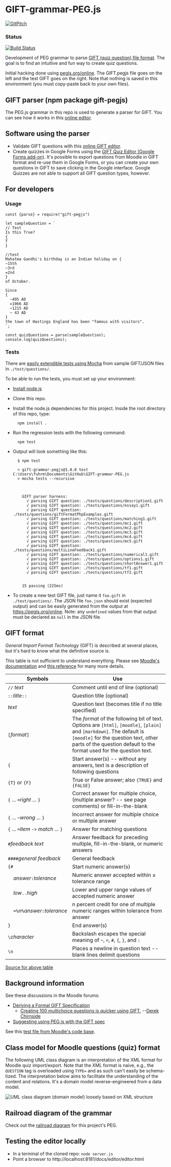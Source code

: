 # GIFT-grammar-PEG.js

[![GitPitch](https://gitpitch.com/assets/badge.svg)](https://gitpitch.com/fuhrmanator/GIFT-grammar-PEG.js/master?grs=github&t=moon)
### Status
[![Build Status](https://travis-ci.org/fuhrmanator/GIFT-grammar-PEG.js.svg?branch=master)](https://travis-ci.org/fuhrmanator/GIFT-grammar-PEG.js)

Development of PEG grammar to parse [GIFT (quiz question) file format](https://en.wikipedia.org/wiki/GIFT_(file_format)). The goal is to find an intuitive and fun way to create quiz questions.

Initial hacking done using [pegjs.org/online](https://pegjs.org/online). The GIFT.pegjs file goes on the left and the test GIFT goes on the right. Note that nothing is saved in this environment (you must copy-paste back to your own files).

## GIFT parser (npm package gift-pegjs)

The PEG.js grammar in this repo is used to generate a parser for GIFT. You can see how it works in this [online editor](https://fuhrmanator.github.io/GIFT-grammar-PEG.js/editor/editor.html).

## Software using the parser

- Validate GIFT questions with this [online GIFT editor](https://fuhrmanator.github.io/GIFT-grammar-PEG.js/editor/editor.html).
- Create quizzes in Google Forms using the [GIFT Quiz Editor (Google Forms add-on)](https://gsuite.google.com/marketplace/app/gift_quiz_editor/1038395345285). It's possible to export questions from Moodle in GIFT format and re-use them in Google Forms, or you can create your own questions in GIFT to save clicking in the Google interface. Google Quizzes are not able to support all GIFT question types, however.

## For developers

### Usage
```
const {parse} = require("gift-pegjs")

let sampleQuestion = `
// Test
Is this True?    
{
T
}

//test 
Mahatma Gandhi's birthday is an Indian holiday on {
~15th
~3rd
=2nd
} 
of October.

Since 
{
  ~495 AD
  =1066 AD
  ~1215 AD
  ~ 43 AD
} 
the town of Hastings England has been "famous with visitors".
`;

const quizQuestions = parse(sampleQuestion);
console.log(quizQuestions);
```

### Tests
There are [easily extendible tests using Mocha](https://mochajs.org/#dynamically-generating-tests) from sample GIFT/JSON files in `./test/questions/`.

To be able to run the tests, you must set up your environment:
- [Install node.js](https://nodejs.org/)
- Clone this repo.
- Install the node.js dependencies for this project. Inside the root directory of this repo, type: 

        npm install .

- Run the regression tests with the following command: 
 
        npm test
- Output will look something like this:
 
 		$ npm test

		> gift-grammar-pegjs@1.0.0 test C:\Users\fuhrm\Documents\GitHub\GIFT-grammar-PEG.js
		> mocha tests --recursive



		  GIFT parser harness:
			√ parsing GIFT question: ./tests/questions/description1.gift
			√ parsing GIFT question: ./tests/questions/essay1.gift
			√ parsing GIFT question: ./tests/questions/giftFormatPhpExamples.gift
			√ parsing GIFT question: ./tests/questions/matching1.gift
			√ parsing GIFT question: ./tests/questions/mc1.gift
			√ parsing GIFT question: ./tests/questions/mc2.gift
			√ parsing GIFT question: ./tests/questions/mc3.gift
			√ parsing GIFT question: ./tests/questions/mc4.gift
			√ parsing GIFT question: ./tests/questions/mc5.gift
			√ parsing GIFT question: ./tests/questions/multiLineFeedback1.gift
			√ parsing GIFT question: ./tests/questions/numerical1.gift
			√ parsing GIFT question: ./tests/questions/options1.gift
			√ parsing GIFT question: ./tests/questions/shortAnswer1.gift
			√ parsing GIFT question: ./tests/questions/tf1.gift
			√ parsing GIFT question: ./tests/questions/tf2.gift


		  15 passing (225ms)

- To create a new test GIFT file, just name it `foo.gift` in `./test/questions/`. The JSON file `foo.json` should exist (expected output) and can be easily generated from the output at https://pegjs.org/online. Note: any `undefined` values from that output must be declared as `null` in the JSON file.

## GIFT format

*General Import Format Technology* (GIFT) is described at several places, but it's hard to know what the definitive source is.

This table is not sufficient to understand everything. Please see [Moodle's documentation](https://docs.moodle.org/en/GIFT_format) and [this reference](http://buypct.com/gift_reference.pdf) for many more details.

| Symbols	| Use |
| ------- | ----- |
| `//` *text*	| Comment until end of line (optional) | 
|  `::`*title*`::`	| Question title (optional) | 
| *text*	| Question text (becomes title if no title specified)| 
| `[`*format*`]`	| The *format* of the following bit of text. Options are `[html]`, `[moodle]`, `[plain]` and `[markdown]`. The default is `[moodle]` for the question text, other parts of the question default to the format used for the question text. | 
| `{`	| Start answer(s) -- without any answers, text is a description of following questions | 
| `{T}` or `{F}`	|  True or False answer; also `{TRUE}` and `{FALSE}` | 
| `{` ... `=`*right* ... `}`	| Correct answer for multiple choice, (multiple answer? -- see page comments) or fill-in-the-blank| 
| `{` ... `~`*wrong* ... `}`	| Incorrect answer for multiple choice or multiple answer| 
| `{` ... `=`*item* `->` *match* ... `}`	| Answer for matching questions| 
| `#`*feedback text*	| Answer feedback for preceding multiple, fill-in-the-blank, or numeric answers| 
| `####`*general feedback*	| General feedback| 
| `{#`	| Start numeric answer(s)| 
| &nbsp;&nbsp;&nbsp;&nbsp;*answer*`:`*tolerance*	| Numeric answer accepted within ± tolerance range| 
| &nbsp;&nbsp;&nbsp;&nbsp;*low*`..`*high*	| Lower and upper range values of accepted numeric answer| 
| &nbsp;&nbsp;&nbsp;&nbsp;`=%`*n*`%`*answer*`:`*tolerance*	| n percent credit for one of multiple numeric ranges within tolerance from answer| 
| `}`	| End answer(s)| 
| `\`*character*	| Backslash escapes the special meaning of `~`, `=`, `#`, `{`, `}`, and `:`| 
| `\n`	| Places a newline in question text -- blank lines delimit questions| 

[Source for above table](http://microformats.org/wiki/gift)

## Background information

See these discussions in the Moodle forums: 

- [Deriving a Formal GIFT Specification](https://moodle.org/mod/forum/discuss.php?d=259533) 
	- [Creating 100 multichoice questions is quicker using GIFT.](https://moodle.org/mod/forum/discuss.php?d=259533#p1177669) --[Derek Chirnside](https://moodle.org/user/view.php?id=191052&course=5)
- [Suggesting using PEG.js with the GIFT spec](https://moodle.org/mod/forum/discuss.php?d=346431)

See this [test file from Moodle's code base](https://git.moodle.org/gw?p=moodle.git;a=blob;f=question/format/gift/examples.txt;h=e65d4f0db6415e2f318f1d024864b33c75f80c69;hb=refs/heads/MOODLE_26_STABLE).

## Class model for Moodle questions (quiz) format

The following UML class diagram is an interpretation of the XML format for Moodle quiz import/export. Note that the XML format is naive, e.g., the `QUESTION` tag is overloaded using `TYPE=` and as such can't easily be schema-tized. The interpretation below aims to facilitate the understanding of the content and relations. It's a domain model reverse-engineered from a data model.

![UML class diagram (domain model) loosely based on XML structure](http://www.plantuml.com/plantuml/svg/5SOn3i8m3030hy30s1WnCWCLGoMG-819J1CKnvLZgzylt7JxqcBrHAvrbysMVWPGNCDSBFlREscKPjGiH67uU5R6XYOAu_ts6cP5PjJXSHt3jmDZDrAOH5Abm-duTEfMfFrw4SRopoI9QbYSwmO0)

## Railroad diagram of the grammar

Check out the [railroad diagram](https://dundalek.com/grammkit/#https://raw.githubusercontent.com/fuhrmanator/GIFT-grammar-PEG.js/master/GIFT.pegjs) for this project's PEG.

## Testing the editor locally

- In a terminal of the cloned repo: `node server.js`
- Point a browser to http://localhost:8181/docs/editor/editor.html